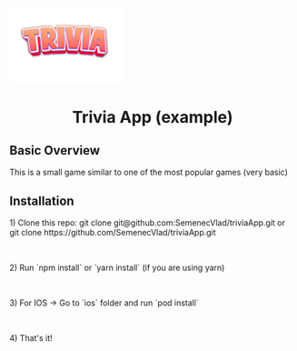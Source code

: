 <img src="https://github.com/SemenecVlad/triviaApp/blob/master/assets/Images/trivia_logo.svg" alt="Bear Stone Smart Home" width="200">
<h1 align="center">Trivia App (example)</h1>

## Basic Overview
<p>This is a small game similar to one of the most popular games (very basic)</p>

## Installation
<p>1) Clone this repo: git clone git@github.com:SemenecVlad/triviaApp.git or git clone https://github.com/SemenecVlad/triviaApp.git</p>
<br />
<p>2) Run `npm install` or `yarn install` (if you are using yarn)</p>
<br />
<p>3) For IOS -> Go to `ios` folder and run `pod install`</p>
<br />
<p>4) That's it!</p>

